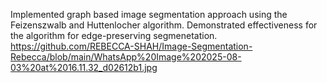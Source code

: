 Implemented graph based image segmentation approach using the Feizenszwalb and Huttenlocher algorithm.
Demonstrated effectiveness for the algorithm for edge-preserving segmenetation.
https://github.com/REBECCA-SHAH/Image-Segmentation-Rebecca/blob/main/WhatsApp%20Image%202025-08-03%20at%2016.11.32_d02612b1.jpg

